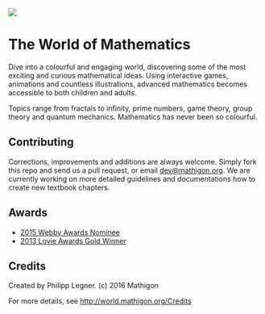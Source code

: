 ![](http://mathigon.org/github.jpg)

# The World of Mathematics

Dive into a colourful and engaging world, discovering some of the most exciting and curious mathematical ideas. Using interactive games, animations and countless illustrations, advanced mathematics becomes accessible to both children and adults.

Topics range from fractals to infinity, prime numbers, game theory, group theory and quantum mechanics. Mathematics has never been so colourful.


## Contributing

Corrections, improvements and additions are always welcome. Simply fork this repo and send us a pull request, or email dev@mathigon.org. We are currently working on more detailed guidelines and documentations how to create new textbook chapters.


## Awards

* [2015 Webby Awards Nominee](http://www.webbyawards.com/winners/2015/websites/general-website/education/mathigon/)
* [2013 Lovie Awards Gold Winner](http://winners.lovieawards.eu/#!y=2013&wc=66&w=153)


## Credits

Created by Philipp Legner.
(c) 2016 Mathigon

For more details, see http://world.mathigon.org/Credits
